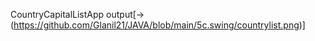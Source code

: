 CountryCapitalListApp  output[->(https://github.com/Glanil21/JAVA/blob/main/5c.swing/countrylist.png)]
